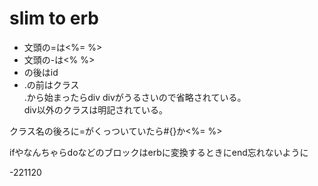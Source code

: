 # slim to erb  
* 文頭の=は<%= %>  
* 文頭の-は<% %>  
* の後はid  
* .の前はクラス  
.から始まったらdiv divがうるさいので省略されている。  
div以外のクラスは明記されている。  

クラス名の後ろに=がくっついていたら#{}か<%= %>  

ifやなんちゃらdoなどのブロックはerbに変換するときにend忘れないように  

-221120